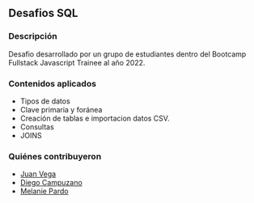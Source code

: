 ## Desafios SQL

### Descripción
Desafio desarrollado por un grupo de estudiantes dentro del Bootcamp Fullstack Javascript Trainee al año 2022.

### Contenidos aplicados
- Tipos de datos
- Clave primaria y foránea
- Creación de tablas e importacion datos CSV.
- Consultas 
- JOINS

### Quiénes contribuyeron

+ [Juan Vega](https://github.com/juanv5)
+ [Diego Campuzano](https://github.com/hermani456)
+ [Melanie Pardo](https://github.com/melaniepardo)

